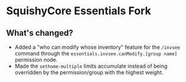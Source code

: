 # SquishyCore Essentials Fork

## What's changed?
- Added a "who can modify whose inventory" feature for the `/invsee` command through the `essentials.invsee.canModify.[group name]` permission node.
- Made the `sethome-multiple` limits accumulate instead of being overridden by the permission/group with the highest weight.